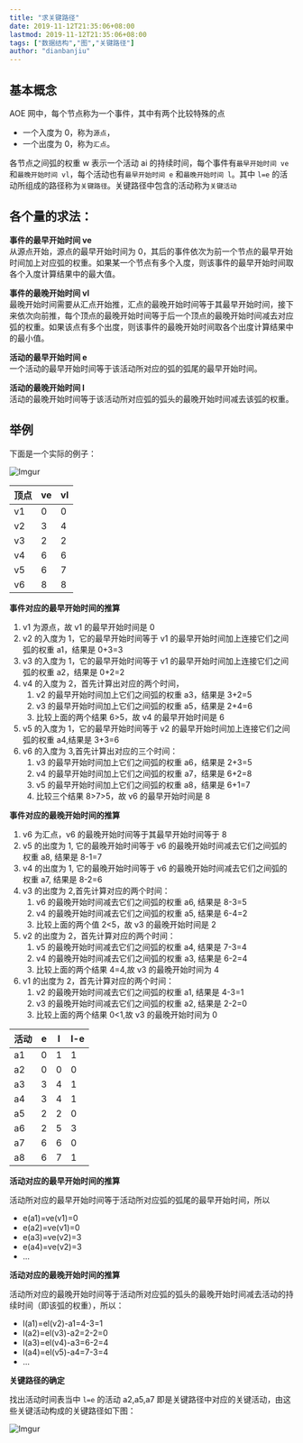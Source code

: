 ```yaml
---
title: "求关键路径"
date: 2019-11-12T21:35:06+08:00
lastmod: 2019-11-12T21:35:06+08:00
tags: ["数据结构","图","关键路径"]
author: "dianbanjiu"
---
```


## 基本概念

AOE 网中，每个节点称为一个事件，其中有两个比较特殊的点  

- 一个入度为 0，称为`源点`，  
- 一个出度为 0，称为`汇点`。  


各节点之间弧的权重 w 表示一个活动 ai 的持续时间，每个事件有`最早开始时间 ve` 和`最晚开始时间 vl`，每个活动也有`最早开始时间 e` 和`最晚开始时间 l`。其中 `l=e` 的活动所组成的路径称为`关键路径`。关键路径中包含的活动称为`关键活动`  

## 各个量的求法：  

**事件的最早开始时间 ve**  
从源点开始，源点的最早开始时间为 0，其后的事件依次为前一个节点的最早开始时间加上对应弧的权重。如果某一个节点有多个入度，则该事件的最早开始时间取各个入度计算结果中的最大值。  

**事件的最晚开始时间 vl**  
最晚开始时间需要从汇点开始推，汇点的最晚开始时间等于其最早开始时间，接下来依次向前推，每个顶点的最晚开始时间等于后一个顶点的最晚开始时间减去对应弧的权重。如果该点有多个出度，则该事件的最晚开始时间取各个出度计算结果中的最小值。  

**活动的最早开始时间 e**  
一个活动的最早开始时间等于该活动所对应的弧的弧尾的最早开始时间。  

**活动的最晚开始时间 l**  
活动的最晚开始时间等于该活动所对应弧的弧头的最晚开始时间减去该弧的权重。  

## 举例

下面是一个实际的例子：  

![Imgur](https://i.imgur.com/n7K5lXp.png)  

| 顶点 | ve | vl |
|---|---|---|
| v1 | 0 | 0 |
| v2 | 3 | 4 |
| v3 | 2 | 2 |
| v4 | 6 | 6 |
| v5 | 6 | 7 |
| v6 | 8 | 8 |

**事件对应的最早开始时间的推算**   

1. v1 为源点，故 v1 的最早开始时间是 0  
2. v2 的入度为 1，它的最早开始时间等于 v1 的最早开始时间加上连接它们之间弧的权重 a1，结果是 0+3=3  
3. v3 的入度为 1，它的最早开始时间等于 v1 的最早开始时间加上连接它们之间弧的权重 a2，结果是 0+2=2
4. v4 的入度为 2，首先计算出对应的两个时间，  
    1. v2 的最早开始时间加上它们之间弧的权重 a3，结果是 3+2=5
    2. v3 的最早开始时间加上它们之间弧的权重 a5，结果是 2+4=6
    3. 比较上面的两个结果 6>5，故 v4 的最早开始时间是 6
5. v5 的入度为 1，它的最早开始时间等于 v2 的最早开始时间加上连接它们之间弧的权重 a4,结果是 3+3=6  
6. v6 的入度为 3,首先计算出对应的三个时间：  
    1. v3 的最早开始时间加上它们之间弧的权重 a6，结果是 2+3=5
    2. v4 的最早开始时间加上它们之间弧的权重 a7，结果是 6+2=8
    3. v5 的最早开始时间加上它们之间弧的权重 a8，结果是 6+1=7
    4. 比较三个结果 8>7>5，故 v6 的最早开始时间是 8

**事件对应的最晚开始时间的推算**  

1. v6 为汇点，v6 的最晚开始时间等于其最早开始时间等于 8  
2. v5 的出度为 1, 它的最晚开始时间等于 v6 的最晚开始时间减去它们之间弧的权重 a8, 结果是 8-1=7  
3. v4 的出度为 1, 它的最晚开始时间等于 v6 的最晚开始时间减去它们之间弧的权重 a7, 结果是 8-2=6  
4. v3 的出度为 2,首先计算对应的两个时间：  
    1. v6 的最晚开始时间减去它们之间弧的权重 a6, 结果是 8-3=5
    2. v4 的最晚开始时间减去它们之间弧的权重 a5, 结果是 6-4=2
    3. 比较上面的两个值 2<5，故 v3 的最晚开始时间是 2
5. v2 的出度为 2，首先计算对应的两个时间：  
    1. v5 的最晚开始时间减去它们之间弧的权重 a4, 结果是 7-3=4
    2. v4 的最晚开始时间减去它们之间弧的权重 a3, 结果是 6-2=4
    3. 比较上面的两个结果 4=4,故 v3 的最晚开始时间为 4
6. v1 的出度为 2，首先计算对应的两个时间：  
    1. v2 的最晚开始时间减去它们之间弧的权重 a1, 结果是 4-3=1
    2. v3 的最晚开始时间减去它们之间弧的权重 a2, 结果是 2-2=0
    3. 比较上面的两个结果 0<1,故 v3 的最晚开始时间为 0

| 活动 | e | l | l-e |
|---|---|---|---|
| a1 | 0 | 1 | 1 |
| a2 | 0 | 0 | 0 |
| a3 | 3 | 4 | 1 |
| a4 | 3 | 4 | 1 |
| a5 | 2 | 2 | 0 |
| a6 | 2 | 5 | 3 |
| a7 | 6 | 6 | 0 |
| a8 | 6 | 7 | 1 |

**活动对应的最早开始时间的推算**  

活动所对应的最早开始时间等于活动所对应弧的弧尾的最早开始时间，所以  

- e(a1)=ve(v1)=0
- e(a2)=ve(v1)=0
- e(a3)=ve(v2)=3
- e(a4)=ve(v2)=3
- ...

**活动对应的最晚开始时间的推算**  

活动所对应的最晚开始时间等于活动所对应弧的弧头的最晚开始时间减去活动的持续时间（即该弧的权重），所以：  

- l(a1)=el(v2)-a1=4-3=1
- l(a2)=el(v3)-a2=2-2=0
- l(a3)=el(v4)-a3=6-2=4
- l(a4)=el(v5)-a4=7-3=4
- ...


**关键路径的确定**  

找出活动时间表当中 `l=e` 的活动 a2,a5,a7 即是关键路径中对应的关键活动，由这些关键活动构成的关键路径如下图：  

![Imgur](https://i.imgur.com/MLkv6K2.png)